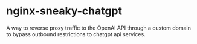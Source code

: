 # nginx-sneaky-chatgpt
A way to reverse proxy traffic to the OpenAI API through a custom domain to bypass outbound restrictions to chatgpt api services. 
